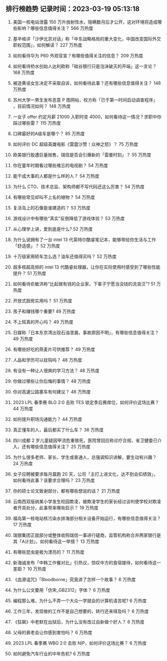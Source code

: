 
## 排行榜趋势 记录时间：2023-03-19 05:13:18
  
  1. 美国一核电站泄露 150 万升放射性水，隐瞒数月后才公开，这对环境将造成哪些影响？哪些信息值得关注？ 566 万热度
    
  2. 基辛格评「沙伊北京对话」称「中东战略格局的重大变化，中国改变国际外交职权范围」，如何解读？ 227 万热度
    
  3. 如何看待华为 P60 外观官宣？有哪些值得关注的信息？ 209 万热度
    
  4. 如何看待桥水创始人达利欧称「硅谷银行只是泡沫破灭的开端」这一言论？ 168 万热度
    
  5. 被造黄谣女生决定不采取自诉，如何看待此事？还有哪些信息值得关注？ 148 万热度
    
  6. 苏州大学一男生发布恶意 P 图网帖，校方称「已于第一时间启动调查程序」 ​​​，目前情况如何？ 148 万热度
    
  7. 一女子 offer 约定月薪 21000 入职时变 4000，如何看待这一情况？求职中你踩过哪些雷？ 115 万热度
    
  8. 口碑最好的A级车是哪个？ 85 万热度
    
  9. 如何评价 DC 超级英雄电影《雷霆沙赞！众神之怒》？ 75 万热度
    
  10. 欧美银行股遭巨量抛售，瑞信是否会引爆新的「雷曼时刻」？ 55 万热度
    
  11. 你在童年时期看过哪些难忘的电视剧？ 54 万热度
    
  12. 能干成大事的人都是什么样的人？ 54 万热度
    
  13. 为什么 CTO、技术总监、架构师都不写代码还这么厉害？ 54 万热度
    
  14. 有哪些常见却叫不上名的植物？ 54 万热度
    
  15. 复活岛上的石像是谁建造的？ 53 万热度
    
  16. 游戏设计中有哪些“真实”反倒降低了游戏体验？ 53 万热度
    
  17. 从心理学上讲，爱到底是什么? 52 万热度
    
  18. 为什么说拥有了一台 intel 13 代英特尔酷睿笔记本，能够带给你生活与工作「舒适感」？ 52 万热度
    
  19. 十万级家用轿车怎么选？油车还值得买吗？ 52 万热度
    
  20. 超多核超高频的 intel 13 代酷睿处理器，让你在实际使用时感受到了哪些性能提升？ 51 万热度
    
  21. 如何看待俞敏洪称“比起做有钱的企业家，下辈子宁愿当没钱的流浪汉”? 51 万热度
    
  22. 开放式厨房实用吗？ 51 万热度
    
  23. 孩子和赚钱哪个重要? 49 万热度
    
  24. 不上班真的开心吗？ 49 万热度
    
  25. 日媒称「日本东京湾出现石油泄漏，事故原因不明」，有哪些信息值得关注？ 49 万热度
    
  26. 有哪些好吃的燕麦片可供推荐？ 49 万热度
    
  27. 人品和学历可以挂钩吗？ 48 万热度
    
  28. 有没有一种让人很爽的学习方法？ 48 万热度
    
  29. 你做过哪些让你后悔的事情？ 48 万热度
    
  30. 你对高速公路塞车有何建议？ 46 万热度
    
  31. 2023 LPL 春季赛 BLG 2:0 击败 TES 锁定季后赛席位，如何评价这场比赛？ 44 万热度
    
  32. 如何提升职场沟通能力？ 44 万热度
    
  33. 真正懂车的人，最后都买了什么车？ 36 万热度
    
  34. 四川成都 2 岁儿童疑因甲流危重致死，医院曾回应称诊疗合规，省卫健委已介入，还有哪些信息值得关注？ 25 万热度
    
  35. 为什么很多老师、家长、学生或普通人，总强调知识讲解，要生动有兴趣？ 24 万热度
    
  36. 女子应聘被要求每月晨跑 20 天，公司「主打上进文化，达不到会扣绩效」，如何看待此事？该要求合理吗？ 23 万热度
    
  37. 你的硕士论文致谢部分，都有哪些想说的话？ 21 万热度
    
  38. 云南西双版纳某小学发生校园欺凌，被欺凌学生的家长经过谈判使学校对欺凌者开具处分，此事带来哪些启示？ 19 万热度
    
  39. 福岛第一核电站核污染水排海部分相关设备开始运行，有哪些信息值得关注？ 17 万热度
    
  40. 瑞银集团正就部分或整体收购瑞信一事进行磋商，监管机构称合并两家银行是其「A计划」，如何看待这一举措？ 13 万热度
    
  41. 有哪些昆虫是极为漂亮的？ 11 万热度
    
  42. 新海诚发布「中韩工作餐对比」引热议，惊叹中方的食宿接待，如何看待这一差距？ 10 万热度
    
  43. 《血源诅咒》「Bloodborne」究竟讲了怎样一个故事？ 6 万热度
    
  44. 为什么公文要用「仿宋_GB2312」字体？ 6 万热度
    
  45. 编程那么难，为什么不弄一个大众一学就会的计算机语言呢? 6 万热度
    
  46. 工作三年，发现做的工作不是自己想要的，转行还来得及吗？ 6 万热度
    
  47. 《狂飙》中老默在出狱后，为什么没有改过自新做个好人？ 6 万热度
    
  48. 父母的衰老会让你感到害怕吗？ 6 万热度
    
  49. 2023 LPL 春季赛 WBG 2:0 击败 NIP，如何评价这场比赛？ 6 万热度
    
  50. 如何避免汽车行业的中年危机? 6 万热度
    
